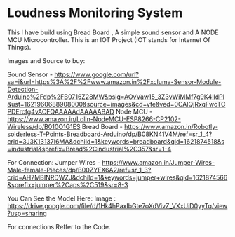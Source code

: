 # Loudness Monitoring System

This I have build using Bread Board , A simple sound sensor and A NODE MCU Microcontroller.
This is an IOT Project (IOT stands for Internet Of Things).

Images  and Source to buy:

Sound Sensor - https://www.google.com/url?sa=i&url=https%3A%2F%2Fwww.amazon.in%2Fxcluma-Sensor-Module-Detection-Arduino%2Fdp%2FB0716Z28MW&psig=AOvVaw15_3Z3vWiMMf7g9K4lIdPI&ust=1621960688908000&source=images&cd=vfe&ved=0CAIQjRxqFwoTCPDErcfg4vACFQAAAAAdAAAAABAD
Node MCU  - https://www.amazon.in/Lolin-NodeMCU-ESP8266-CP2102-Wireless/dp/B010O1G1ES
Bread Board - https://www.amazon.in/Robotly-solderless-T-Points-Breadboard-Arduino/dp/B08KN41V4M/ref=sr_1_4?crid=3J3K13137I6MA&dchild=1&keywords=breadboard&qid=1621874518&s=industrial&sprefix=Bread%2Cindustrial%2C357&sr=1-4

For Connection:
Jumper Wires - https://www.amazon.in/Jumper-Wires-Male-female-Pieces/dp/B00ZYFX6A2/ref=sr_1_3?crid=AH7MBINRDWZJ&dchild=1&keywords=jumper+wires&qid=1621874566&sprefix=jumper%2Caps%2C519&sr=8-3

You Can See the Model Here:
Image : https://drive.google.com/file/d/1Hk4hPaxIbGte7oXdVivZ_VXxUiD0yyTq/view?usp=sharing

For connections Reffer to the Code.
